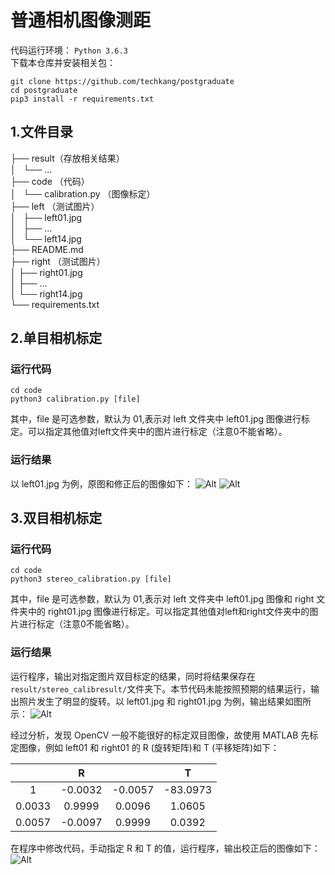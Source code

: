# 普通相机图像测距
代码运行环境： `Python 3.6.3`  
下载本仓库并安装相关包：

    git clone https://github.com/techkang/postgraduate
    cd postgraduate
    pip3 install -r requirements.txt
## 1.文件目录
├── result（存放相关结果）     
│   └── ...  
├── code  （代码）  
│   └── calibration.py  （图像标定）  
├── left  （测试图片）  
│   ├── left01.jpg  
│   ├── ...  
│   └── left14.jpg  
├── README.md  
├── right  （测试图片）  
│   ├── right01.jpg  
│   ├── ...  
│   └── right14.jpg  
└── requirements.txt

## 2.单目相机标定
### 运行代码

	cd code
	python3 calibration.py [file]
其中，file 是可选参数，默认为 01,表示对 left 文件夹中 left01.jpg 图像进行标定。可以指定其他值对left文件夹中的图片进行标定（注意0不能省略）。
### 运行结果
以 left01.jpg 为例，原图和修正后的图像如下：
![Alt](https://raw.githubusercontent.com/techkang/postgraduate/master/left/left01.jpg)
![Alt](https://raw.githubusercontent.com/techkang/postgraduate/master/result/calibresult/left01.png)
## 3.双目相机标定
### 运行代码

	cd code
    python3 stereo_calibration.py [file]
其中，file 是可选参数，默认为 01,表示对 left 文件夹中 left01.jpg 图像和 right 文件夹中的 right01.jpg 图像进行标定。可以指定其他值对left和right文件夹中的图片进行标定（注意0不能省略）。
### 运行结果
运行程序，输出对指定图片双目标定的结果，同时将结果保存在`result/stereo_calibresult/`文件夹下。本节代码未能按照预期的结果运行，输出照片发生了明显的旋转。以 left01.jpg 和 right01.jpg 为例，输出结果如图所示：
![Alt](https://raw.githubusercontent.com/techkang/postgraduate/master/result/stereo_calibresult/calibrated.png)

经过分析，发现 OpenCV 一般不能很好的标定双目图像，故使用 MATLAB 先标定图像，例如 left01 和 right01 的 R (旋转矩阵)和 T (平移矩阵)如下：

 ||R ||T|
 |:--:|:--:|:--:|:--:|
 |1|-0.0032|-0.0057|-83.0973|
 |0.0033|0.9999|0.0096|1.0605|
 |0.0057|-0.0097|0.9999|0.0392|
 在程序中修改代码，手动指定 R 和 T 的值，运行程序，输出校正后的图像如下：
 ![Alt](https://raw.githubusercontent.com/techkang/postgraduate/master/result/stereo_calibresult/matlab-calib.png)
 
